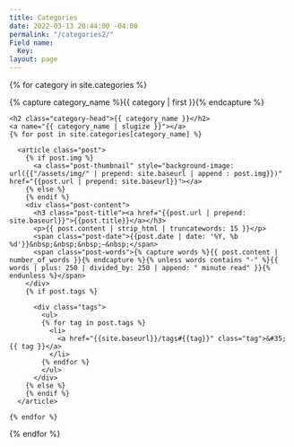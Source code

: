 ```yaml
---
title: Categories
date: 2022-03-13 20:44:00 -04:00
permalink: "/categories2/"
Field name:
  Key: 
layout: page
---
```


{% for category in site.categories %}
  <div class="archive-group">
    {% capture category_name %}{{ category | first }}{% endcapture %}
    <div id="#{{ category_name | slugize }}"></div>
    <p></p>

    <h2 class="category-head">{{ category_name }}</h2>
    <a name="{{ category_name | slugize }}"></a>
    {% for post in site.categories[category_name] %}
    
      <article class="post">
        {% if post.img %}
          <a class="post-thumbnail" style="background-image: url({{"/assets/img/" | prepend: site.baseurl | append : post.img}})" href="{{post.url | prepend: site.baseurl}}"></a>
        {% else %}
        {% endif %}
        <div class="post-content">
          <h3 class="post-title"><a href="{{post.url | prepend: site.baseurl}}">{{post.title}}</a></h3>
          <p>{{ post.content | strip_html | truncatewords: 15 }}</p>
          <span class="post-date">{{post.date | date: '%Y, %b %d'}}&nbsp;&nbsp;&nbsp;—&nbsp;</span>
          <span class="post-words">{% capture words %}{{ post.content | number_of_words }}{% endcapture %}{% unless words contains "-" %}{{ words | plus: 250 | divided_by: 250 | append: " minute read" }}{% endunless %}</span>
        </div>
        {% if post.tags %}

          <div class="tags">
            <ul>
            {% for tag in post.tags %}
              <li>
                <a href="{{site.baseurl}}/tags#{{tag}}" class="tag">&#35; {{ tag }}</a>
              </li>
            {% endfor %}
            </ul>
          </div>
        {% else %}
        {% endif %}
      </article>
      
    {% endfor %}
  </div>
{% endfor %}

